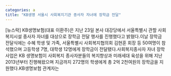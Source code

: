 ```yaml
---
categories: a
title: "KB생명 서울시 사회복지기관 종사자 자녀에 장학금 전달"
---
```

[뉴스락] KB생명보험(대표 이환주)은 지난 23일 본사 대강당에서 서울특별시 관할 사회복지시설 종사자 자녀를 대상으로 장학금 전달 행사를 진행했다고 밝혔다.이날 장학금 전달식에는 수혜 학생 및 가족, 서울특별시 사회복지협의회 김현훈 회장 등 50여명이 참석했으며 고등학생 7명, 대학생 12명에게 장학금이 전달됐다.사회복지종사자 자녀 장학사업은 KB 생명보험이 사회복지 종사자분들의 복지향상과 미래세대 육성을 위해 지난 2013년부터 진행해왔으며 지금까지 272명의 학생에게 총 2억 2천여원의 장학금을 지원했다.KB생명보험 관계자는